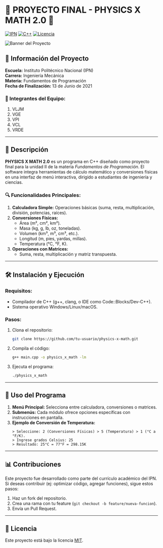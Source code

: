 # 🚀 PROYECTO FINAL - PHYSICS X MATH 2.0 🧮

[![IPN](https://img.shields.io/badge/IPN-E4405F?style=flat-square&logo=politecnico&logoColor=white)](https://www.ipn.mx/)
[![C++](https://img.shields.io/badge/C++-00599C?style=flat-square&logo=c%2B%2B&logoColor=white)](https://isocpp.org/)
[![Licencia](https://img.shields.io/badge/Licencia-MIT-blue.svg)](https://opensource.org/licenses/MIT)

![Banner del Proyecto](https://via.placeholder.com/800x200?text=PHYSICS+X+MATH+2.0+-+ESIME+Culhuacán)

## 📌 Información del Proyecto
**Escuela:** Instituto Politécnico Nacional (IPN)  
**Carrera:** Ingeniería Mecánica  
**Materia:** Fundamentos de Programación  
**Fecha de Finalización:** 13 de Junio de 2021  

### 👥 Integrantes del Equipo:
1. VLJM
2. VGE
3. VPI
4. VCL
5. VRDE

---

## 📝 Descripción
**PHYSICS X MATH 2.0** es un programa en C++ diseñado como proyecto final para la unidad II de la materia *Fundamentos de Programación*. El software integra herramientas de cálculo matemático y conversiones físicas en una interfaz de menú interactiva, dirigido a estudiantes de ingeniería y ciencias.

### 🔍 Funcionalidades Principales:
1. **Calculadora Simple:** Operaciones básicas (suma, resta, multiplicación, división, potencias, raíces).  
2. **Conversiones Físicas:**  
   - Área (m², cm², km²).  
   - Masa (kg, g, lb, oz, toneladas).  
   - Volumen (km³, m³, cm³, etc.).  
   - Longitud (m, pies, yardas, millas).  
   - Temperatura (°C, °F, K).  
3. **Operaciones con Matrices:**  
   - Suma, resta, multiplicación y matriz transpuesta.  

---

## 🛠️ Instalación y Ejecución
### Requisitos:
- Compilador de C++ (g++, clang, o IDE como Code::Blocks/Dev-C++).  
- Sistema operativo Windows/Linux/macOS.  

### Pasos:
1. Clona el repositorio:
   ```bash
   git clone https://github.com/tu-usuario/physics-x-math.git
   ```
2. Compila el código:
   ```bash
   g++ main.cpp -o physics_x_math -lm
   ```
3. Ejecuta el programa:
   ```bash
   ./physics_x_math
   ```
---

## 🎯 Uso del Programa
1. **Menú Principal:** Selecciona entre calculadora, conversiones o matrices.  
2. **Submenús:** Cada módulo ofrece opciones específicas con instrucciones en pantalla.  
3. **Ejemplo de Conversión de Temperatura:**  
   ```plaintext
   > Seleccione: 2 (Conversiones Físicas) > 5 (Temperatura) > 1 (°C a °F/K).
   > Ingrese grados Celsius: 25
   > Resultado: 25°C = 77°F = 298.15K
   ```

---

## 📊 Contribuciones
Este proyecto fue desarrollado como parte del currículo académico del IPN. Si deseas contribuir (ej: optimizar código, agregar funciones), sigue estos pasos:
1. Haz un fork del repositorio.  
2. Crea una rama con tu feature (`git checkout -b feature/nueva-funcion`).  
3. Envía un Pull Request.  

---

## 📜 Licencia
Este proyecto está bajo la licencia [MIT](LICENSE).  
